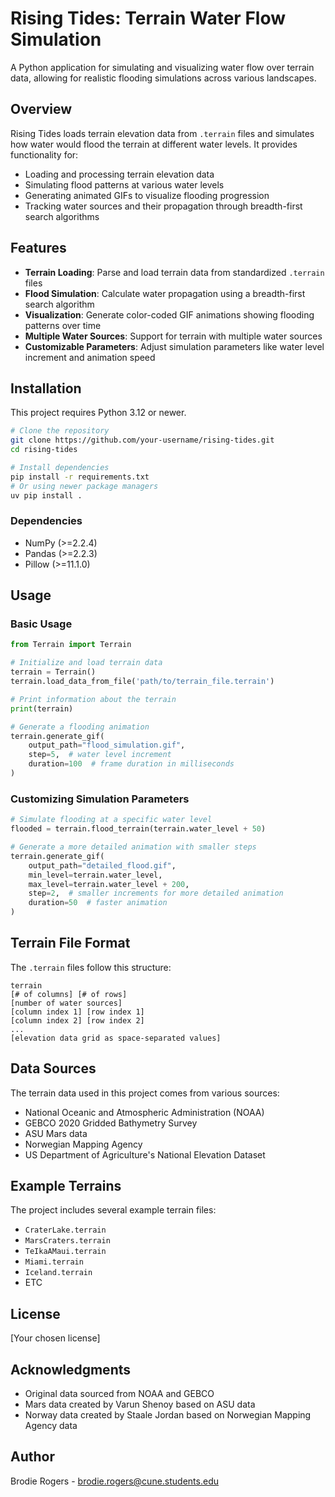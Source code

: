 # Rising Tides: Terrain Water Flow Simulation

A Python application for simulating and visualizing water flow over terrain data, allowing for realistic flooding simulations across various landscapes.

## Overview

Rising Tides loads terrain elevation data from `.terrain` files and simulates how water would flood the terrain at different water levels. It provides functionality for:

- Loading and processing terrain elevation data
- Simulating flood patterns at various water levels
- Generating animated GIFs to visualize flooding progression
- Tracking water sources and their propagation through breadth-first search algorithms

## Features

- **Terrain Loading**: Parse and load terrain data from standardized `.terrain` files
- **Flood Simulation**: Calculate water propagation using a breadth-first search algorithm
- **Visualization**: Generate color-coded GIF animations showing flooding patterns over time
- **Multiple Water Sources**: Support for terrain with multiple water sources
- **Customizable Parameters**: Adjust simulation parameters like water level increment and animation speed

## Installation

This project requires Python 3.12 or newer.

```bash
# Clone the repository
git clone https://github.com/your-username/rising-tides.git
cd rising-tides

# Install dependencies
pip install -r requirements.txt
# Or using newer package managers
uv pip install .
```

### Dependencies

- NumPy (>=2.2.4)
- Pandas (>=2.2.3)
- Pillow (>=11.1.0)

## Usage

### Basic Usage

```python
from Terrain import Terrain

# Initialize and load terrain data
terrain = Terrain()
terrain.load_data_from_file('path/to/terrain_file.terrain')

# Print information about the terrain
print(terrain)

# Generate a flooding animation
terrain.generate_gif(
    output_path="flood_simulation.gif",
    step=5,  # water level increment
    duration=100  # frame duration in milliseconds
)
```

### Customizing Simulation Parameters

```python
# Simulate flooding at a specific water level
flooded = terrain.flood_terrain(terrain.water_level + 50)

# Generate a more detailed animation with smaller steps
terrain.generate_gif(
    output_path="detailed_flood.gif",
    min_level=terrain.water_level,
    max_level=terrain.water_level + 200,
    step=2,  # smaller increments for more detailed animation
    duration=50  # faster animation
)
```

## Terrain File Format

The `.terrain` files follow this structure:

```
terrain
[# of columns] [# of rows]
[number of water sources]
[column index 1] [row index 1]
[column index 2] [row index 2]
...
[elevation data grid as space-separated values]
```

## Data Sources

The terrain data used in this project comes from various sources:

- National Oceanic and Atmospheric Administration (NOAA)
- GEBCO 2020 Gridded Bathymetry Survey
- ASU Mars data
- Norwegian Mapping Agency
- US Department of Agriculture's National Elevation Dataset

## Example Terrains

The project includes several example terrain files:
- `CraterLake.terrain`
- `MarsCraters.terrain`
- `TeIkaAMaui.terrain`
- `Miami.terrain`
- `Iceland.terrain`
- ETC

## License

[Your chosen license]

## Acknowledgments

- Original data sourced from NOAA and GEBCO
- Mars data created by Varun Shenoy based on ASU data
- Norway data created by Staale Jordan based on Norwegian Mapping Agency data

## Author

Brodie Rogers - <brodie.rogers@cune.students.edu>